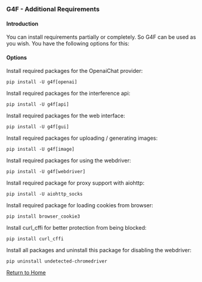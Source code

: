 ### G4F - Additional Requirements

#### Introduction

You can install requirements partially or completely. So G4F can be used as you wish. You have the following options for this:

#### Options

Install required packages for the OpenaiChat provider:
```
pip install -U g4f[openai]
```
Install required packages for the interference api:
```
pip install -U g4f[api]
```
Install required packages for the web interface:
```
pip install -U g4f[gui]
```
Install required packages for uploading / generating images:
```
pip install -U g4f[image]
```
Install required packages for using the webdriver:
```
pip install -U g4f[webdriver]
```
Install required package for proxy support with aiohttp:
```
pip install -U aiohttp_socks
```
Install required package for loading cookies from browser:
```
pip install browser_cookie3
```
Install curl_cffi for better protection from being blocked:
```
pip install curl_cffi
```
Install all packages and uninstall this package for disabling the webdriver:
```
pip uninstall undetected-chromedriver
```

[Return to Home](/)